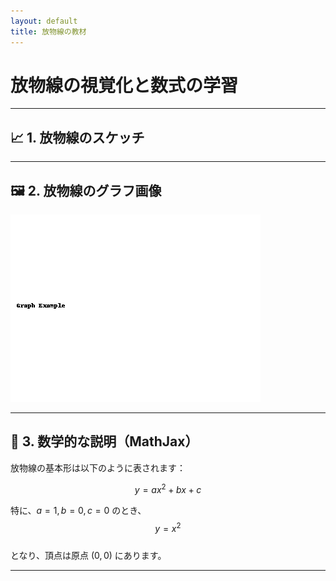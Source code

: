 ```yaml
---
layout: default
title: 放物線の教材
---
```


# 放物線の視覚化と数式の学習

---

## 📈 1. 放物線のスケッチ

<div id="sketch-holder"></div>

---

## 🖼 2. 放物線のグラフ画像

![グラフの例](../assets/img/graph-example.png)

---

## 🧮 3. 数学的な説明（MathJax）

放物線の基本形は以下のように表されます：

$$
y = ax^2 + bx + c
$$

特に、$a = 1, b = 0, c = 0$ のとき、  
$$
y = x^2
$$  
となり、頂点は原点 $(0, 0)$ にあります。

---

<script src="https://cdn.jsdelivr.net/npm/p5@1.9.0/lib/p5.min.js"></script>
<script src="../assets/js/parabola-sketch.js"></script>

<!-- MathJax CDN -->
<script>
  MathJax = {
    tex: { inlineMath: [['$', '$'], ['\\(', '\\)']] },
    svg: { fontCache: 'global' }
  };
</script>
<script src="https://cdn.jsdelivr.net/npm/mathjax@3/es5/tex-svg.js"></script>
